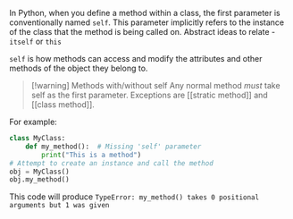 In Python, when you define a method within a class, the first parameter is conventionally named `self`. This parameter implicitly refers to the instance of the class that the method is being called on. 
Abstract ideas to relate - `itself` or `this` 

`self` is how methods can access and modify the attributes and other methods of the object they belong to. 


> [!warning] Methods with/without self
> Any normal method *must* take self as the first parameter. Exceptions are [[stratic method]] and [[class method]]. 

For example: 

```python
class MyClass:
    def my_method():  # Missing 'self' parameter
        print("This is a method")
# Attempt to create an instance and call the method
obj = MyClass()
obj.my_method()
```

This code will produce `TypeError: my_method() takes 0 positional arguments but 1 was given`


